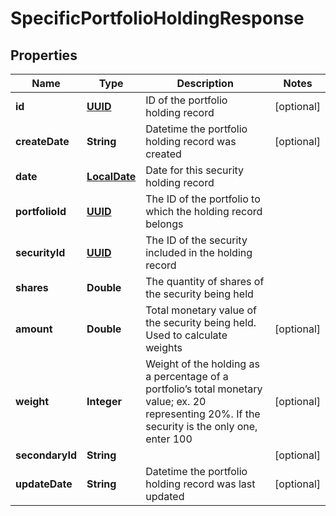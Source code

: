 
# SpecificPortfolioHoldingResponse

## Properties
Name | Type | Description | Notes
------------ | ------------- | ------------- | -------------
**id** | [**UUID**](UUID.md) | ID of the portfolio holding record |  [optional]
**createDate** | **String** | Datetime the portfolio holding record was created |  [optional]
**date** | [**LocalDate**](LocalDate.md) | Date for this security holding record | 
**portfolioId** | [**UUID**](UUID.md) | The ID of the portfolio to which the holding record belongs | 
**securityId** | [**UUID**](UUID.md) | The ID of the security included in the holding record | 
**shares** | **Double** | The quantity of shares of the security being held | 
**amount** | **Double** | Total monetary value of the security being held. Used to calculate weights |  [optional]
**weight** | **Integer** | Weight of the holding as a percentage of a portfolio’s total monetary value; ex. 20 representing 20%. If the security is the only one, enter 100 |  [optional]
**secondaryId** | **String** |  |  [optional]
**updateDate** | **String** | Datetime the portfolio holding record was last updated |  [optional]



